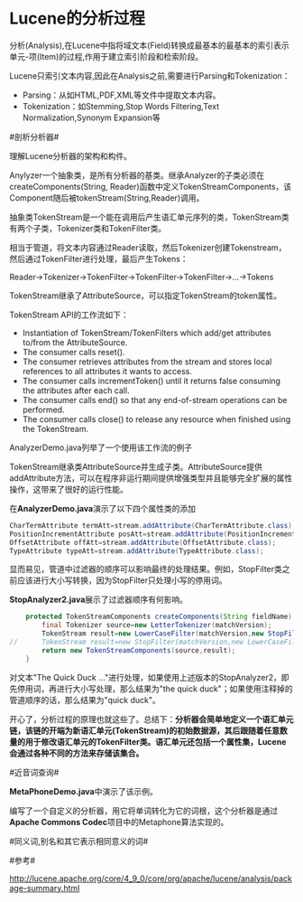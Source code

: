 Lucene的分析过程
====

分析(Analysis),在Lucene中指将域文本(Field)转换成最基本的最基本的索引表示单元-项(Item)的过程,作用于建立索引阶段和检索阶段。

Lucene只索引文本内容,因此在Analysis之前,需要进行Parsing和Tokenization：

- Parsing：从如HTML,PDF,XML等文件中提取文本内容。
- Tokenization：如Stemming,Stop Words Filtering,Text Normalization,Synonym Expansion等

#剖析分析器#

理解Lucene分析器的架构和构件。

Anylyzer一个抽象类，是所有分析器的基类。继承Analyzer的子类必须在 createComponents(String, Reader)函数中定义TokenStreamComponents，该Component随后被tokenStream(String,Reader)调用。

抽象类TokenStream是一个能在调用后产生语汇单元序列的类，TokenStream类有两个子类，Tokenizer类和TokenFilter类。

相当于管道，将文本内容通过Reader读取，然后Tokenizer创建Tokenstream，然后通过TokenFilter进行处理，最后产生Tokens：

Reader->Tokenizer->TokenFilter->TokenFilter->TokenFilter->...->Tokens

TokenStream继承了AttributeSource，可以指定TokenStream的token属性。

TokenStream API的工作流如下：

- Instantiation of TokenStream/TokenFilters which add/get attributes to/from the AttributeSource.
- The consumer calls reset().
- The consumer retrieves attributes from the stream and stores local references to all attributes it wants to access.
- The consumer calls incrementToken() until it returns false consuming the attributes after each call.
- The consumer calls end() so that any end-of-stream operations can be performed.
- The consumer calls close() to release any resource when finished using the TokenStream.

AnalyzerDemo.java列举了一个使用该工作流的例子

TokenStream继承类AttributeSource并生成子类。AttributeSource提供addAttribute方法，可以在程序非运行期间提供增强类型并且能够完全扩展的属性操作，这带来了很好的运行性能。

在**AnalyzerDemo.java**演示了以下四个属性类的添加

```java
CharTermAttribute termAtt=stream.addAttribute(CharTermAttribute.class);
PositionIncrementAttribute posAtt=stream.addAttribute(PositionIncrementAttribute.class);
OffsetAttribute offAtt=stream.addAttribute(OffsetAttribute.class);
TypeAttribute typeAtt=stream.addAttribute(TypeAttribute.class);
```

显而易见，管道中过滤器的顺序可以影响最终的处理结果。例如，StopFilter类之前应该进行大小写转换，因为StopFilter只处理小写的停用词。

**StopAnalyzer2.java**展示了过滤器顺序有何影响。

```java
	protected TokenStreamComponents createComponents(String fieldName) {
		final Tokenizer source=new LetterTokenizer(matchVersion);
		TokenStream result=new LowerCaseFilter(matchVersion,new StopFilter(matchVersion,source,(CharArraySet) stopWords));
//		TokenStream result=new StopFilter(matchVersion,new LowerCaseFilter(matchVersion,source),(CharArraySet) stopWords);
		return new TokenStreamComponents(source,result);
	}
```

对文本"The Quick Duck ..."进行处理，如果使用上述版本的StopAnalyzer2，即先停用词，再进行大小写处理，那么结果为"the quick duck"；如果使用注释掉的管道顺序的话，那么结果为"quick duck"。

开心了，分析过程的原理也就这些了。总结下：**分析器会简单地定义一个语汇单元链，该链的开端为新语汇单元(TokenStream)的初始数据源，其后跟随着任意数量的用于修改语汇单元的TokenFilter类。语汇单元还包括一个属性集，Lucene会通过各种不同的方法来存储该集合。**

#近音词查询#

**MetaPhoneDemo.java**中演示了该示例。

编写了一个自定义的分析器，用它将单词转化为它的词根，这个分析器是通过**Apache Commons Codec**项目中的Metaphone算法实现的。

#同义词,别名和其它表示相同意义的词#


#参考#

http://lucene.apache.org/core/4_9_0/core/org/apache/lucene/analysis/package-summary.html

































